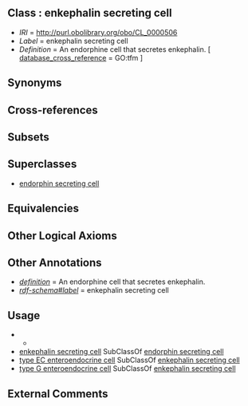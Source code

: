 
## Class : enkephalin secreting cell

 * *IRI* = http://purl.obolibrary.org/obo/CL_0000506
 * *Label* = enkephalin secreting cell
 * *Definition* = An endorphine cell that secretes enkephalin. [ [database_cross_reference](../../ef/oboInOwl#hasDbXref.md) = GO:tfm ]

## Synonyms


## Cross-references


## Subsets


## Superclasses

 * [endorphin secreting cell](../../CL/07/CL_0000507.md)

## Equivalencies


## Other Logical Axioms


## Other Annotations

 * *[definition](../../IAO/15/IAO_0000115.md)* = An endorphine cell that secretes enkephalin.
 * *[rdf-schema#label](../../el/rdf-schema#label.md)* = enkephalin secreting cell

## Usage

 * -
 * [enkephalin secreting cell](../../CL/06/CL_0000506.md) SubClassOf [endorphin secreting cell](../../CL/07/CL_0000507.md)
 * [type EC enteroendocrine cell](../../CL/77/CL_0000577.md) SubClassOf [enkephalin secreting cell](../../CL/06/CL_0000506.md)
 * [type G enteroendocrine cell](../../CL/08/CL_0000508.md) SubClassOf [enkephalin secreting cell](../../CL/06/CL_0000506.md)

## External Comments

